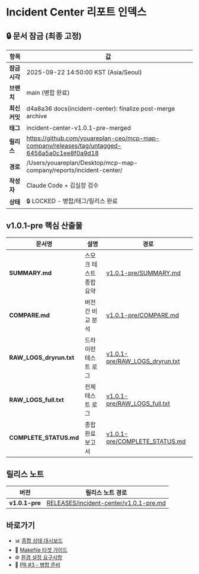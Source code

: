 # Incident Center 리포트 인덱스

## 🔒 문서 잠금 (최종 고정)

| 항목 | 값 |
|------|---|
| **잠금 시각** | 2025-09-22 14:50:00 KST (Asia/Seoul) |
| **브랜치** | main (병합 완료) |
| **최신 커밋** | d4a8a36 docs(incident-center): finalize post-merge archive |
| **태그** | incident-center-v1.0.1-pre-merged |
| **릴리스** | https://github.com/youareplan-ceo/mcp-map-company/releases/tag/untagged-6456a5a0c1ee8f0a9d18 |
| **경로** | /Users/youareplan/Desktop/mcp-map-company/reports/incident-center/ |
| **작성자** | Claude Code + 김실장 검수 |
| **상태** | 🔒 LOCKED - 병합/태그/릴리스 완료 |

## v1.0.1-pre 핵심 산출물

| 문서명 | 설명 | 경로 |
|--------|------|------|
| **SUMMARY.md** | 스모크 테스트 종합 요약 | [v1.0.1-pre/SUMMARY.md](./v1.0.1-pre/SUMMARY.md) |
| **COMPARE.md** | 버전 간 비교 분석 | [v1.0.1-pre/COMPARE.md](./v1.0.1-pre/COMPARE.md) |
| **RAW_LOGS_dryrun.txt** | 드라이런 테스트 로그 | [v1.0.1-pre/RAW_LOGS_dryrun.txt](./v1.0.1-pre/RAW_LOGS_dryrun.txt) |
| **RAW_LOGS_full.txt** | 전체 테스트 로그 | [v1.0.1-pre/RAW_LOGS_full.txt](./v1.0.1-pre/RAW_LOGS_full.txt) |
| **COMPLETE_STATUS.md** | 종합 완료 보고서 | [v1.0.1-pre/COMPLETE_STATUS.md](./v1.0.1-pre/COMPLETE_STATUS.md) |

## 릴리스 노트

| 버전 | 릴리스 노트 경로 |
|------|------------------|
| **v1.0.1-pre** | [RELEASES/incident-center/v1.0.1-pre.md](../../RELEASES/incident-center/v1.0.1-pre.md) |

## 바로가기

- 📊 [종합 상태 대시보드](./v1.0.1-pre/SUMMARY.md#테스트-결과-비교)
- 🔧 [Makefile 타겟 가이드](../../README.md#빠른-사용법)
- ⚙️ [환경 설정 요구사항](./ENV_REQUIRED.md)
- 🚀 [PR #3 - 병합 준비](https://github.com/youareplan-ceo/mcp-map-company/pull/3)
